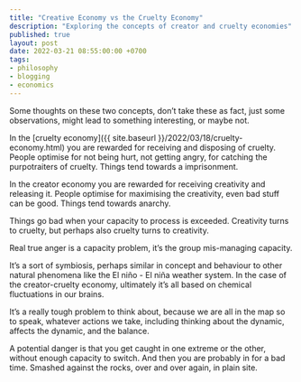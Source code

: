 ```yaml
---
title: "Creative Economy vs the Cruelty Economy"
description: "Exploring the concepts of creator and cruelty economies"
published: true
layout: post
date: 2022-03-21 08:55:00:00 +0700
tags:
- philosophy
- blogging
- economics
---
```

Some thoughts on these two concepts, don’t take these as fact, just some observations, might lead to something interesting, or maybe not.

In the [cruelty economy]({{ site.baseurl }}/2022/03/18/cruelty-economy.html) you are rewarded for receiving and disposing of cruelty. People optimise for not being hurt, not getting angry, for catching the purpotraiters of cruelty. Things tend towards a imprisonment.

In the creator economy you are rewarded for receiving creativity and releasing it. People optimise for maximising the creativity, even bad stuff can be good. Things tend towards anarchy.

Things go bad when your capacity to process is exceeded. Creativity turns to cruelty, but perhaps also cruelty turns to creativity.

Real true anger is a capacity problem, it’s the group mis-managing capacity.

It’s a sort of symbiosis, perhaps similar in concept and behaviour to other natural phenomena like the El niño - El niña weather system. In the case of the creator-cruelty economy, ultimately it’s all based on chemical fluctuations in our brains.

It’s a really tough problem to think about, because we are all in the map so to speak, whatever actions we take, including thinking about the dynamic, affects the dynamic, and the balance.

A potential danger is that you get caught in one extreme or the other, without enough capacity to switch. And then you are probably in for a bad time. Smashed against the rocks, over and over again, in plain site.